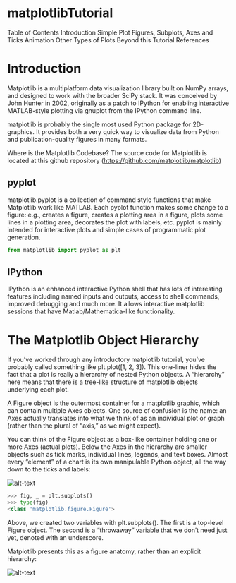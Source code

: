 # matplotlibTutorial

Table of Contents
Introduction
Simple Plot
Figures, Subplots, Axes and Ticks
Animation
Other Types of Plots
Beyond this Tutorial
References


<h1> Introduction </h1>
Matplotlib is a multiplatform data visualization library built on NumPy arrays, and
designed to work with the broader SciPy stack. It was conceived by John Hunter in
2002, originally as a patch to IPython for enabling interactive MATLAB-style plotting via gnuplot from the IPython command line.

matplotlib is probably the single most used Python package for 2D-graphics. It provides both a very quick way to visualize data from Python and publication-quality figures in many formats.

Where is the Matplotlib Codebase?
The source code for Matplotlib is located at this github repository 
(https://github.com/matplotlib/matplotlib)

<h2> pyplot </h2>
matplotlib.pyplot is a collection of command style functions that make Matplotlib work like MATLAB. Each pyplot function makes some change to a figure: e.g., creates a figure, creates a plotting area in a figure, plots some lines in a plotting area, decorates the plot with labels, etc.
pyplot is mainly intended for interactive plots and simple cases of programmatic plot generation.

```python
from matplotlib import pyplot as plt
```

<h2> IPython </h2>

IPython is an enhanced interactive Python shell that has lots of interesting features including named inputs and outputs, access to shell commands, improved debugging and much more. It allows interactive matplotlib sessions that have Matlab/Mathematica-like functionality.

<h1> The Matplotlib Object Hierarchy </h1>
If you’ve worked through any introductory matplotlib tutorial, you’ve probably called something like plt.plot([1, 2, 3]). This one-liner hides the fact that a plot is really a hierarchy of nested Python objects. A “hierarchy” here means that there is a tree-like structure of matplotlib objects underlying each plot.

A Figure object is the outermost container for a matplotlib graphic, which can contain multiple Axes objects. One source of confusion is the name: an Axes actually translates into what we think of as an individual plot or graph (rather than the plural of “axis,” as we might expect).

You can think of the Figure object as a box-like container holding one or more Axes (actual plots). Below the Axes in the hierarchy are smaller objects such as tick marks, individual lines, legends, and text boxes. Almost every “element” of a chart is its own manipulable Python object, all the way down to the ticks and labels:

![alt-text](https://files.realpython.com/media/fig_map.bc8c7cabd823.png "TREE HIERARCHY")


```python
>>> fig, _ = plt.subplots()
>>> type(fig)
<class 'matplotlib.figure.Figure'>
```

Above, we created two variables with plt.subplots(). The first is a top-level Figure object. The second is a “throwaway” variable that we don’t need just yet, denoted with an underscore.

Matplotlib presents this as a figure anatomy, rather than an explicit hierarchy:

![alt-text](https://files.realpython.com/media/anatomy.7d033ebbfbc8.png "MATPLOTLIB FIGURE ANATOMY")